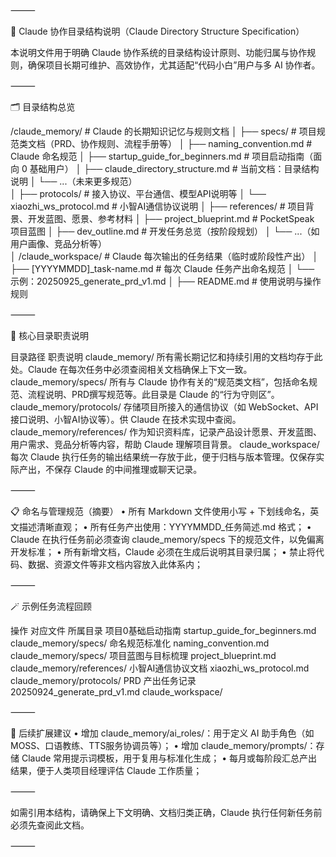 
⸻

📘 Claude 协作目录结构说明（Claude Directory Structure Specification）

本说明文件用于明确 Claude 协作系统的目录结构设计原则、功能归属与协作规则，确保项目长期可维护、高效协作，尤其适配“代码小白”用户与多 AI 协作者。

⸻

🗂️ 目录结构总览

/claude_memory/                # Claude 的长期知识记忆与规则文档
│
├── specs/                    # 项目规范类文档（PRD、协作规则、流程手册等）
│   ├── naming_convention.md         # Claude 命名规范
│   ├── startup_guide_for_beginners.md # 项目启动指南（面向 0 基础用户）
│   ├── claude_directory_structure.md  # 当前文档：目录结构说明
│   └── ...（未来更多规范）          
│
├── protocols/                # 接入协议、平台通信、模型API说明等
│   └── xiaozhi_ws_protocol.md       # 小智AI通信协议说明
│
├── references/               # 项目背景、开发蓝图、愿景、参考材料
│   ├── project_blueprint.md        # PocketSpeak 项目蓝图
│   ├── dev_outline.md             # 开发任务总览（按阶段规划）
│   └── ...（如用户画像、竞品分析等）  
│
/claude_workspace/            # Claude 每次输出的任务结果（临时或阶段性产出）
│
├── [YYYYMMDD]_task-name.md   # 每次 Claude 任务产出命名规范
│   └── 示例：20250925_generate_prd_v1.md
│
├── README.md                 # 使用说明与操作规则


⸻

🧠 核心目录职责说明

目录路径	职责说明
claude_memory/	所有需长期记忆和持续引用的文档均存于此处。Claude 在每次任务中必须查阅相关文档确保上下文一致。
claude_memory/specs/	所有与 Claude 协作有关的“规范类文档”，包括命名规范、流程说明、PRD撰写规范等。此目录是 Claude 的“行为守则区”。
claude_memory/protocols/	存储项目所接入的通信协议（如 WebSocket、API接口说明、小智AI协议等）。供 Claude 在技术实现中查阅。
claude_memory/references/	作为知识资料库，记录产品设计愿景、开发蓝图、用户需求、竞品分析等内容，帮助 Claude 理解项目背景。
claude_workspace/	每次 Claude 执行任务的输出结果统一存放于此，便于归档与版本管理。仅保存实际产出，不保存 Claude 的中间推理或聊天记录。


⸻

📋 命名与管理规范（摘要）
	•	所有 Markdown 文件使用小写 + 下划线命名，英文描述清晰直观；
	•	所有任务产出使用：YYYYMMDD_任务简述.md 格式；
	•	Claude 在执行任务前必须查询 claude_memory/specs 下的规范文件，以免偏离开发标准；
	•	所有新增文档，Claude 必须在生成后说明其目录归属；
	•	禁止将代码、数据、资源文件等非文档内容放入此体系内；

⸻

🪄 示例任务流程回顾

操作	对应文件	所属目录
项目0基础启动指南	startup_guide_for_beginners.md	claude_memory/specs/
命名规范标准化	naming_convention.md	claude_memory/specs/
项目蓝图与目标梳理	project_blueprint.md	claude_memory/references/
小智AI通信协议文档	xiaozhi_ws_protocol.md	claude_memory/protocols/
PRD 产出任务记录	20250924_generate_prd_v1.md	claude_workspace/


⸻

📌 后续扩展建议
	•	增加 claude_memory/ai_roles/：用于定义 AI 助手角色（如 MOSS、口语教练、TTS服务协调员等）；
	•	增加 claude_memory/prompts/：存储 Claude 常用提示词模板，用于复用与标准化生成；
	•	每月或每阶段汇总产出结果，便于人类项目经理评估 Claude 工作质量；

⸻

如需引用本结构，请确保上下文明确、文档归类正确，Claude 执行任何新任务前必须先查阅此文档。

⸻
